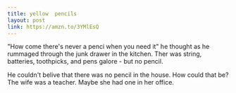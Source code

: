 ```yaml
---
title: yellow  pencils
layout: post
link: https://amzn.to/3YMlEsQ
---
```


"How come there's never a penci when you need it" he thought as he rummaged through the junk drawer in the kitchen. Ther was string, batteries,
toothpicks, and pens galore - but no pencil. 

He couldn't belive that there was no pencil in the house. How could that be? The wife was a teacher. Maybe she had one in her office.
